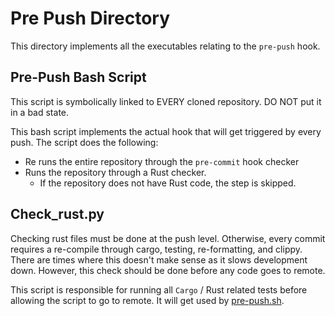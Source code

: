 # Pre Push Directory

This directory implements all the executables relating to the `pre-push` hook.

## Pre-Push Bash Script

This script is symbolically linked to EVERY cloned repository. DO NOT put
it in a bad state.

This bash script implements the actual hook that will get triggered by every
push. The script does the following:

* Re runs the entire repository through the `pre-commit` hook checker
* Runs the repository through a Rust checker.
  * If the repository does not have Rust code, the step is skipped.

## Check_rust.py

Checking rust files must be done at the push level. Otherwise, every commit
requires a re-compile through cargo, testing, re-formatting, and clippy.
There are times where this doesn't make sense as it slows development down.
However, this check should be done before any code goes to remote.

This script is responsible for running all `Cargo` / Rust related tests
before allowing the script to go to remote. It will get used by
[pre-push.sh](./pre-push.sh).
